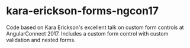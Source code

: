 # kara-erickson-forms-ngcon17
Code based on Kara Erickson's excellent talk on custom form controls at AngularConnect 2017. Includes a custom form control with custom validation and nested forms.
